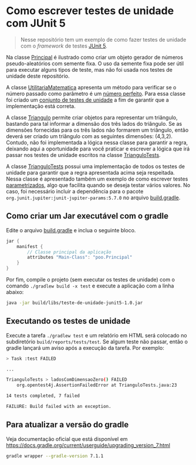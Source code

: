 # Como escrever testes de unidade com JUnit 5

> Nesse repositório tem um exemplo de como fazer testes de unidade com o *framework* de testes [JUnit 5](https://junit.org/junit5/docs/current/user-guide/).

Na classe [Principal](src/main/java/poo/Principal.java) é ilustrado como criar um objeto gerador de números pseudo-aleatórios com semente fixa. O uso da semente fixa pode ser útil para executar alguns tipos de teste, mas não foi usada nos testes de unidade deste repositório.

A classe [UtilitariaMatematica](src/main/java/poo/util/UtilitariaMatematica.java) apresenta um método para verificar se o número passado como parâmetro é um [número perfeito](https://pt.wikipedia.org/wiki/N%C3%BAmero_perfeito). Para essa classe foi criado um [conjunto de testes de unidade](src/test/java/poo/UtilitariaMatematicaTests.java) a fim de garantir que a implementação está correta. 

A classe [Triangulo](src/main/java/poo/formas/Triangulo.java) permite criar objetos para representar um triângulo, bastando para tal informar a dimensão dos três lados do triângulo. Se as dimensões fornecidas para os três lados não formarem um triângulo, então deverá ser criado um triângulo com as seguintes dimensões: (4,3,2). Contudo, não foi implementada a lógica nessa classe para garantir a regra, deixando aqui a oportunidade para você praticar e escrever a lógica que irá passar nos testes de unidade escritos na classe [TrianguloTests](src/test/java/poo/TrianguloTests.java).  


A classe [TrianguloTests](src/test/java/poo/TrianguloTests.java) possui uma implementação de todos os testes de unidade para garantir que a regra apresentada acima seja respeitada. Nessa classe é apresentado também um exemplo de como escrever testes [parametrizados](https://junit.org/junit5/docs/current/user-guide/#writing-tests-parameterized-tests-sources), algo que facilita quando se deseja testar vários valores. No caso, foi necessário incluir a dependência para o pacote `org.junit.jupiter:junit-jupiter-params:5.7.0` no arquivo [build.gradle](build.gradle).

## Como criar um Jar executável com o gradle

Edite o arquivo [build.gradle](build.gradle) e inclua o seguinte bloco.

```groovy
jar {
    manifest {
        // Classe principal da aplicação
        attributes "Main-Class": "poo.Principal"
    }
}
```

Por fim, compile o projeto (sem executar os testes de unidade) com o comando `./gradlew build -x test` e execute a aplicação com a linha abaixo:

```bash
java -jar build/libs/teste-de-unidade-junit5-1.0.jar
```

## Executando os testes de unidade

Execute a tarefa `./gradlew test` e um relatório em HTML será colocado no subdiretório `build/reports/tests/test`. Se algum teste não passar, então o gradle lançará um aviso após a execução da tarefa. Por exemplo:

```bash
> Task :test FAILED

...

TrianguloTests > ladosComDimensaoZero() FAILED
    org.opentest4j.AssertionFailedError at TrianguloTests.java:23

14 tests completed, 7 failed

FAILURE: Build failed with an exception.
```

## Para atualizar a versão do gradle

Veja documentação oficial que está disponível em https://docs.gradle.org/current/userguide/upgrading_version_7.html

```bash
gradle wrapper --gradle-version 7.1.1
```